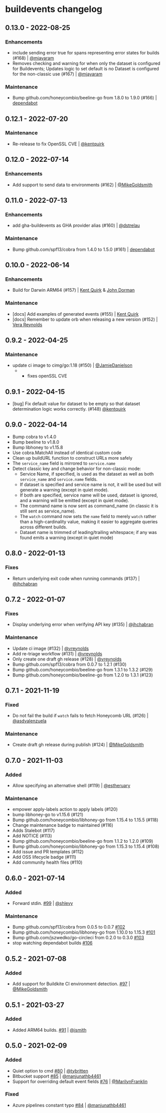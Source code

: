# buildevents changelog


## 0.13.0 - 2022-08-25

### Enhancements

- include sending error true for spans representing error states for builds (#168) | [@mjayaram](https://github.com/mjayaram)
- Removes checking and warning for when only the dataset is configured for Buildevents; Updates logic to set default is no Dataset is configured for the non-classic use (#167) | [@mjayaram](https://github.com/mjayaram)

### Maintenance

- Bump github.com/honeycombio/beeline-go from 1.8.0 to 1.9.0 (#166) | [dependabot](https://github.com/dependabot)

## 0.12.1 - 2022-07-20

### Maintenance

- Re-release to fix OpenSSL CVE | [@kentquirk](https://github.com/kentquirk)

## 0.12.0 - 2022-07-14

### Enhancements

- Add support to send data to environments (#162) | [@MikeGoldsmith](https://github.com/MikeGoldsmith)

## 0.11.0 - 2022-07-13

### Enhancements

- add gha-buildevents as GHA provider alias (#160) | [@dstrelau](https://github.com/dstrelau)

### Maintenance

- Bump github.com/spf13/cobra from 1.4.0 to 1.5.0 (#161) | [dependabot](https://github.com/dependabot)

## 0.10.0 - 2022-06-14

### Enhancements

- Build for Darwin ARM64 (#157) | [Kent Quirk](https://github.com/kentquirk) & [John Dorman](https://github.com/boostchicken)

### Maintenance

- [docs] Add examples of generated events (#155) | [Kent Quirk](https://github.com/kentquirk)
- [docs] Remember to update orb when releasing a new version (#152) | [Vera Reynolds](https://github.com/vreynolds)

## 0.9.2 - 2022-04-25

### Maintenance

- update ci image to cimg/go:1.18 (#150) | [@JamieDanielson](https://github.com/JamieDanielson)
  - - fixes openSSL CVE

## 0.9.1 - 2022-04-15

- [bug] Fix default value for dataset to be empty so that dataset determination logic works correctly. (#148) [@kentquirk](https://github.com/kentquirk)

## 0.9.0 - 2022-04-14

- Bump cobra to v1.4.0
- Bump beeline to v1.8.0
- Bump libhoney to v1.15.8
- Use cobra.MatchAll instead of identical custom code
- Clean up buildURL function to construct URLs more safely
- The `service_name` field is mirrored to `service.name`
- Detect classic key and change behavior for non-classic mode:
  - Service Name, if specified, is used as the dataset as well as both `service_name` and `service.name` fields.
  - If dataset is specified and service name is not, it will be used but will generate a warning (except in quiet mode).
  - If both are specified, service name will be used, dataset is ignored, and a warning will be emitted (except in quiet mode).
  - The command name is now sent as command_name (in classic it is still sent as service_name).
  - The `watch` command now sets the `name` field to merely `watch` rather than a high-cardinality value, making it easier to aggregate queries across different builds.
  - Dataset name is trimmed of leading/trailing whitespace; if any was found emits a warning (except in quiet mode)

## 0.8.0 - 2022-01-13

### Fixes

- Return underlying exit code when running commands (#137) | [@jhchabran](https://github.com/jhchabran)

## 0.7.2 - 2022-01-07

### Fixes

- Display underlying error when verifying API key (#135) | [@jhchabran](https://github.com/jhchabran)

### Maintenance

- Update ci image (#132) | [@vreynolds](https://github.com/vreynolds)
- Add re-triage workflow (#131) | [@vreynolds](https://github.com/vreynolds)
- Only create one draft gh release (#128) | [@vreynolds](https://github.com/vreynolds)
- Bump github.com/spf13/cobra from 0.0.7 to 1.2.1 (#130)
- Bump github.com/honeycombio/beeline-go from 1.3.1 to 1.3.2 (#129)
- Bump github.com/honeycombio/beeline-go from 1.2.0 to 1.3.1 (#123)

## 0.7.1 - 2021-11-19

### Fixed

- Do not fail the build if `watch` fails to fetch Honeycomb URL (#126) | [@asdvalenzuela](https://github.com/asdvalenzuela)

### Maintenance

- Create draft gh release during publish (#124) | [@MikeGoldsmith](https://github.com/MikeGoldsmith)

## 0.7.0 - 2021-11-03

### Added

- Allow specifying an alternative shell (#119) | [@estheruary](https://github.com/estheruary)

### Maintenance

- empower apply-labels action to apply labels (#120)
- bump libhoney-go to v1.15.6 (#121)
- Bump github.com/honeycombio/libhoney-go from 1.15.4 to 1.15.5 (#118)
- Change maintenance badge to maintained (#116)
- Adds Stalebot (#117)
- Add NOTICE (#113)
- Bump github.com/honeycombio/beeline-go from 1.1.2 to 1.2.0 (#109)
- Bump github.com/honeycombio/libhoney-go from 1.15.3 to 1.15.4 (#108)
- Add issue and PR templates (#112)
- Add OSS lifecycle badge (#111)
- Add community health files (#110)

## 0.6.0 - 2021-07-14

### Added

- Forward stdin. [#99](https://github.com/honeycombio/buildevents/pull/99) | [@shlevy](https://github.com/shlevy)

### Maintenance

- Bump github.com/spf13/cobra from 0.0.5 to 0.0.7 [#102](https://github.com/honeycombio/buildevents/pull/102)
- Bump github.com/honeycombio/libhoney-go from 1.10.0 to 1.15.3 [#101](https://github.com/honeycombio/buildevents/pull/101)
- Bump github.com/jszwedko/go-circleci from 0.2.0 to 0.3.0 [#103](https://github.com/honeycombio/buildevents/pull/103)
- stop watching dependabot builds [#106](https://github.com/honeycombio/buildevents/pull/106)

## 0.5.2 - 2021-07-08

### Added

- Add support for Buildkite CI environment detection. [#97](https://github.com/honeycombio/buildevents/pull/97) | [@MikeGoldsmith](https://github.com/MikeGoldsmith)

## 0.5.1 - 2021-03-27

### Added

- Added ARM64 builds. [#91](https://github.com/honeycombio/buildevents/pull/91) | [@ismith](https://github.com/ismith)

## 0.5.0 - 2021-02-09

### Added

- Quiet option to cmd [#80](https://github.com/honeycombio/buildevents/pull/80) | [@tybritten](https://github.com/tybritten)
- Bitbucket support [#85](https://github.com/honeycombio/buildevents/pull/85) | [@manjunathb4461](https://github.com/manjunathb4461)
- Support for overriding default event fields [#76](https://github.com/honeycombio/buildevents/pull/76) | [@MarilynFranklin](https://github.com/MarilynFranklin)

### Fixed

- Azure pipelines constant typo [#84](https://github.com/honeycombio/buildevents/pull/84) | [@manjunathb4461](https://github.com/manjunathb4461)
